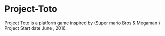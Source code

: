 # Project-Toto
Project Toto is a platform game inspired by (Super mario Bros &amp; Megaman )
Project Start date June , 2016.
